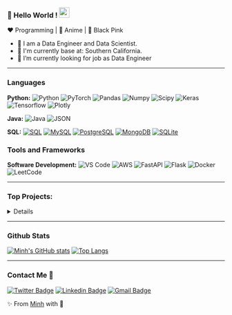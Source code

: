### 👋 Hello World !  <img src="https://github.com/TheDudeThatCode/TheDudeThatCode/blob/master/Assets/Earth.gif" width="24px">

<!--
**minh14496/minh14496** is a ✨ _special_ ✨ repository because its `README.md` (this file) appears on your GitHub profile.

Here are some ideas to get you started:

- 🔭 I’m currently working on ...
- 🌱 I’m currently learning ...
- 👯 I’m looking to collaborate on ...
- 🤔 I’m looking for help with ...
- 💬 Ask me about ...
- 📫 How to reach me: ...
- 😄 Pronouns: ...
- ⚡ Fun fact: ...
-->

:heart: Programming | :blue_heart: Anime | 🖤 Black Pink

- 🔭 I am a Data Engineer and Data Scientist. 
- 🌱 I'm currently base at: Southern California.
- 💼 I’m currently looking for job as Data Engineer

-----

### Languages 

  **Python:**
  ![Python](https://img.shields.io/badge/Python-3776AB?style=for-the-badge&logo=python&logoColor=white)
  ![PyTorch](https://img.shields.io/badge/PyTorch-EE4C2C?style=for-the-badge&logo=PyTorch&logoColor=white)
  ![Pandas](https://img.shields.io/badge/Pandas-2C2D72?style=for-the-badge&logo=pandas&logoColor=white)
  ![Numpy](https://img.shields.io/badge/Numpy-777BB4?style=for-the-badge&logo=numpy&logoColor=white)
  ![Scipy](	https://img.shields.io/badge/scikit_learn-F7931E?style=for-the-badge&logo=scikit-learn&logoColor=white)
  ![Keras](https://img.shields.io/badge/Keras-D00000?style=for-the-badge&logo=Keras&logoColor=white)
  ![Tensorflow](https://img.shields.io/badge/TensorFlow-FF6F00?style=for-the-badge&logo=TensorFlow&logoColor=white)
  ![Plotly](https://img.shields.io/badge/Plotly-239120?style=for-the-badge&logo=plotly&logoColor=white)

  **Java:** 
  ![Java](https://img.shields.io/badge/Java-ED8B00?style=for-the-badge&logo=java&logoColor=white)
  ![JSON](	https://img.shields.io/badge/json-5E5C5C?style=for-the-badge&logo=json&logoColor=white)
  
  **SQL:**
  [![SQL](https://img.shields.io/badge/-SQL-orange?style=flat&logo=sql&link=https://github.com/minh14496)](https://github.com/minh14496)
  [![MySQL](https://img.shields.io/badge/MySQL-00000F?style=for-the-badge&logo=mysql&logoColor=white&link=https://github.com/minh14496)](https://github.com/minh14496)
  [![PostgreSQL](https://img.shields.io/badge/PostgreSQL-316192?style=for-the-badge&logo=postgresql&logoColor=white&link=https://github.com/minh14496)](https://github.com/minh14496)
  [![MongoDB](https://img.shields.io/badge/MongoDB-4EA94B?style=for-the-badge&logo=mongodb&logoColor=white&link=https://github.com/minh14496)](https://github.com/minh14496)
  [![SQLite](https://img.shields.io/badge/SQLite-07405E?style=for-the-badge&logo=sqlite&logoColor=white&link=https://github.com/minh14496)](https://github.com/minh14496)

### Tools and Frameworks

**Software Development:**
![VS Code](	https://img.shields.io/badge/Visual_Studio_Code-0078D4?style=for-the-badge&logo=visual%20studio%20code&logoColor=white)
![AWS](https://img.shields.io/badge/Amazon_AWS-232F3E?style=for-the-badge&logo=amazon-aws&logoColor=white)
![FastAPI](https://img.shields.io/badge/fastapi-109989?style=for-the-badge&logo=FASTAPI&logoColor=white)
![Flask](https://img.shields.io/badge/Flask-000000?style=for-the-badge&logo=flask&logoColor=white)
![Docker](https://img.shields.io/badge/Docker-2CA5E0?style=for-the-badge&logo=docker&logoColor=white)
![LeetCode](https://img.shields.io/badge/-LeetCode-FFA116?style=for-the-badge&logo=LeetCode&logoColor=black)


-----

### Top Projects:

<details>
  
   - [HRF Asylum](https://github.com/Lambda-School-Labs/human-rights-first-asylum-ds-a) : The project is built for non profit organization providing insights into judges decision trend based on asylum applicants' gender, nationality, type of asylum, etc. Using pytesseract to convert cases into string then build a scrapper to scrape important information from cases and finding trend from the data.
    
   - [Twittoff](https://github.com/minh14496/twitoff_minh): A webiste that connect to twitter api to scrape tweet from famous people and return if a random string user enter belongs to any of those personalities. The website was built using Flask and the NLP model using text vectorizing technique and spacy,
    
   - [AirBnB price recommendator](https://github.com/Lambdata-Build-Week/DS-airbnb): Predicting price using linear regression model and serving the website with FastAPI

</details>

-----

### Github Stats
[![Minh's GitHub stats](https://github-readme-stats.vercel.app/api?username=minh14496&theme=dark)](https://github.com/minh14496/github-readme-stats)
[![Top Langs](https://github-readme-stats.vercel.app/api/top-langs/?username=minh14496&layout=compact&theme=dark)](https://github.com/anuraghazra/github-readme-stats)
  
-----

###  Contact Me :speech_balloon:
[![Twitter Badge](https://img.shields.io/badge/-@MinhNhatNguyen3-1ca0f1?style=flat-square&labelColor=1ca0f1&logo=twitter&logoColor=white&link=https://twitter.com/MinhNhatNguyen3)](https://twitter.com/MinhNhatNguyen3) [![Linkedin Badge](https://img.shields.io/badge/-minhnguyen-blue?style=flat-square&logo=Linkedin&logoColor=white&link=https://www.linkedin.com/in/minhnguyen496/)](https://www.linkedin.com/in/minhnguyen496/)
[![Gmail Badge](https://img.shields.io/badge/-minh14496@gmail.com-c14438?style=flat-square&logo=Gmail&logoColor=white&link=mailto:minh14496@gmail.com)](mailto:minh14496@gmail.com)

✨ From [Minh](https://github.com/minh14496) with 💖
